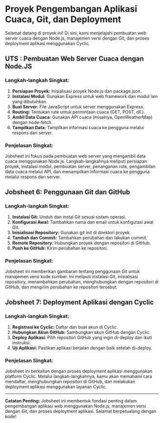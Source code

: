 <!-- Header -->
# Proyek Pengembangan Aplikasi Cuaca, Git, dan Deployment

Selamat datang di proyek ini! Di sini, kami menjelajahi pembuatan web server cuaca dengan Node.js, manajemen versi dengan Git, dan proses deployment aplikasi menggunakan Cyclic. 

## UTS : Pembuatan Web Server Cuaca dengan Node.JS
### Langkah-langkah Singkat:
1. **Persiapan Proyek:** Inisialisasi proyek Node.js dan package.json.
2. **Instalasi Modul:** Gunakan Express untuk web framework dan modul lain yang dibutuhkan.
3. **Buat Server:** File JavaScript untuk server menggunakan Express.
4. **Routing:** Tentukan rute untuk permintaan cuaca (GET, POST, dll.).
5. **Ambil Data Cuaca:** Gunakan API cuaca (misalnya, OpenWeatherMap) dengan node-fetch.
6. **Tampilkan Data:** Tampilkan informasi cuaca ke pengguna melalui respons dari server.
   
### Penjelasan Singkat:
Jobsheet ini fokus pada pembuatan web server yang mengambil data cuaca menggunakan Node.js. Langkah-langkahnya meliputi persiapan proyek, instalasi modul, pembuatan server, penanganan rute, pengambilan data cuaca melalui API, dan menampilkan informasi cuaca ke pengguna melalui respons dari server.


## Jobsheet 6: Penggunaan Git dan GitHub
### Langkah-langkah Singkat:
1. **Instalasi Git:** Unduh dan instal Git sesuai sistem operasi.
2. **Konfigurasi Awal:** Tambahkan nama dan email untuk konfigurasi awal Git.
3. **Inisialisasi Repository:** Gunakan git init di direktori proyek.
4. **Tambah dan Commit:** Tambahkan perubahan dan lakukan commit.
5. **Remote Repository:** Hubungkan proyek dengan repositori di GitHub.
6. **Push ke GitHub:** Kirim perubahan ke repositori.

### Penjelasan Singkat:
Jobsheet ini memberikan gambaran tentang penggunaan Git untuk manajemen versi kode sumber. Ini meliputi instalasi Git, inisialisasi repository, menambahkan perubahan, menghubungkan dengan repositori di GitHub, dan mengirim perubahan ke repositori tersebut.


## Jobsheet 7: Deployment Aplikasi dengan Cyclic
### Langkah-langkah Singkat:
1. **Registrasi ke Cyclic:** Daftar dan buat akun di Cyclic.
2. **Hubungkan Akun GitHub:** Sambungkan akun GitHub dengan Cyclic.
3. **Deploy Aplikasi:** Pilih repositori GitHub yang ingin di-deploy dan ikuti instruksi.
4. **Uji Aplikasi:** Pastikan aplikasi berjalan dengan baik setelah di-deploy.

### Penjelasan Singkat:
Jobsheet ini berkaitan dengan proses deployment aplikasi menggunakan platform Cyclic. Melalui langkah-langkahnya, kamu akan memahami cara mendaftar, menghubungkan repositori di GitHub, dan melakukan deployment aplikasi menggunakan layanan Cyclic.


---

**Catatan Penting:** Jobsheet ini membentuk fondasi penting dalam pengembangan aplikasi web menggunakan Node.js, manajemen versi dengan Git, dan proses deployment aplikasi. Selamat berpetualang dengan kode!
